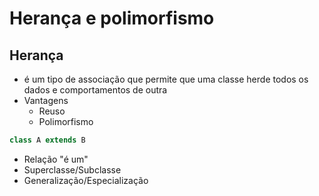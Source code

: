 # Herança e polimorfismo

## Herança
- é um tipo de associação que permite que uma classe herde todos os dados e comportamentos de outra
- Vantagens
  - Reuso
  - Polimorfismo

```java
class A extends B
```

- Relação "é um"
- Superclasse/Subclasse
- Generalização/Especialização
